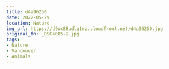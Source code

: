 ```yaml
---
title: d4a96250
date: 2022-05-29
location: Nature
img_url: https://d9wc88udlq1mz.cloudfront.net/d4a96250.jpg
original_fn: _DSC4005-2.jpg
tags:
- Nature
- Vancouver
- Animals
---
```

